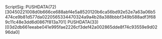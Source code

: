 ScriptSig: PUSHDATA(72)[30450221008d0b666ce688abf4e5a8520120b6ca56bd92e52e7a63a06b5474ce9b81d577da0220565334470324a9a4b28a388bbbf349b588adf3f689c11c48e3dd6d0867f813a701] PUSHDATA(33)[03d2db661eeabe041e995fae2226cf3def42a002865dde8f74c93559e9d0296da0]
